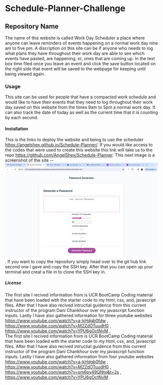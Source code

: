 # Schedule-Planner-Challenge

## Repository Name 
The name of this website is called Work Day Scheduler a place where anyone can leave reminders of events happening on a normal work day nine am to five pm. A discription on this site can be if anyone who needs to log what plans they have throughout their work day are able to see which events have pasted, are happening, or, ones that are coming up. In the text box time filed once you leave an event and click the save button located on the right side that event will be saved to the webpage for keeping until being viewed again. 

### Usage 
This site can be used for people that have a compacted work schedule and would like to have their events that they need to log throughout their work day saved on this website from the times 9am to 5pm a normal work day. It can also track the date of today as well as the current time that it is counting by each second. 

#### Installation 
This is the links to deploy the website and being to use the scheduler https://angelshex.github.io/Schedule-Planner/. If you would like access to the codes that were used to create this website this link will take us to the repo https://github.com/AngelShex/Schedule-Planner. This next image is a screenshot of the site -- ![Alt text](<Screen Shot 2024-01-17 at 6.39.11 PM.png>) . If you want to copy the repository simply head over to the git hub link second one I gave and copy the SSH key. After that you can open up your terminal and creat a file in to clone the SSH key in. 

##### License 
The first site I recived information from is UCR BootCamp Coding material that have been loaded with the starter code to my html, css, and, javascript files. After that I have also recived intructial guidence from this current instructor of the program Dani Chankhour over my javascript function inputs. Lastly I have also gathered information for three youtube websites https://www.youtube.com/watch?v=a-kHdgb0fdw , https://www.youtube.com/watch?v=M2ZdOTuudH0 , https://www.youtube.com/watch?v=YPU6gOctNvM ,   
The first site I recived information from is UCR BootCamp Coding material that have been loaded with the starter code to my html, css, and, javascript files. After that I have also recived intructial guidence from this current instructor of the program Dani Chankhour over my javascript function inputs. Lastly I have also gathered information from four youtube websites https://www.youtube.com/watch?v=a-kHdgb0fdw , https://www.youtube.com/watch?v=M2ZdOTuudH0 , https://www.youtube.com/watch?v=sm6py49QNto&t=2s , https://www.youtube.com/watch?v=YPU6gOctNvM .
